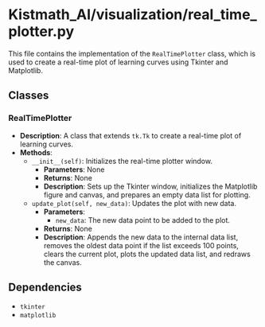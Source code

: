 # Kistmath_AI/visualization/real_time_plotter.py

This file contains the implementation of the `RealTimePlotter` class, which is used to create a real-time plot of learning curves using Tkinter and Matplotlib.

## Classes

### RealTimePlotter

- **Description**: A class that extends `tk.Tk` to create a real-time plot of learning curves.
- **Methods**:
  - `__init__(self)`: Initializes the real-time plotter window.
    - **Parameters**: None
    - **Returns**: None
    - **Description**: Sets up the Tkinter window, initializes the Matplotlib figure and canvas, and prepares an empty data list for plotting.
  - `update_plot(self, new_data)`: Updates the plot with new data.
    - **Parameters**:
      - `new_data`: The new data point to be added to the plot.
    - **Returns**: None
    - **Description**: Appends the new data to the internal data list, removes the oldest data point if the list exceeds 100 points, clears the current plot, plots the updated data list, and redraws the canvas.

## Dependencies

- `tkinter`
- `matplotlib`